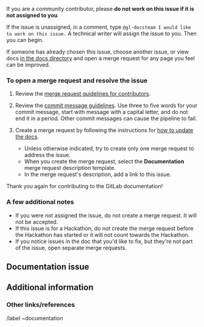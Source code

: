 <!--
* Use this template for documentation issues identified
* by [Vale](https://docs.gitlab.com/ee/development/documentation/testing.html#vale)
* or [markdownlint](https://docs.gitlab.com/ee/development/documentation/testing.html#markdownlint).
* This template is meant to describe work for first-time contributors or
* for work during Hackathons.
*
* Feature development work should not use this template. Use the Feature Request template instead.
-->

If you are a community contributor, please **do not work on this issue if it is not assigned to you**.

If the issue is unassigned, in a comment, type `@gl-docsteam I would like to work on this issue.`
A technical writer will assign the issue to you. Then you can begin.
   
If someone has already chosen this issue, choose another issue, or view docs
[in the docs directory](https://gitlab.com/gitlab-org/gitlab/-/tree/master/doc)
and open a merge request for any page you feel can be improved.

### To open a merge request and resolve the issue

1. Review the [merge request guidelines for contributors](https://docs.gitlab.com/ee/development/contributing/merge_request_workflow.html#merge-request-guidelines-for-contributors).

1. Review the [commit message guidelines](https://docs.gitlab.com/ee/development/contributing/merge_request_workflow.html#commit-messages-guidelines).
   Use three to five words for your commit message, start with message with a capital letter, and do not end it in a period.
   Other commit messages can cause the pipeline to fail.

1. Create a merge request by following the instructions for [how to update the docs](https://docs.gitlab.com/ee/development/documentation/workflow.html#how-to-update-the-docs).

   - Unless otherwise indicated, try to create only one merge request to address the issue.
   - When you create the merge request, select the **Documentation** merge request description template.
   - In the merge request's description, add a link to this issue.

Thank you again for contributing to the GitLab documentation!

### A few additional notes

- If you were not assigned the issue, do not create a merge request. It will not be accepted.
- If this issue is for a Hackathon, do not create the merge request before the Hackathon has started
  or it will not count towards the Hackathon.
- If you notice issues in the doc that you'd like to fix, but they're not part of the issue, open separate merge requests.

## Documentation issue

<!--
* Describe the issue. If the item is from an automated test,
* include a copy/paste from the the test results.
* [This issue](https://gitlab.com/gitlab-org/gitlab/-/issues/339543) is an example of text to include with a Vale issue.
*
* Limit the work to a reasonable amount. For example, you might have
* several moderate changes on one page, a few intermediate changes across five pages, or several very small
* changes for up to 10 pages. Break larger items into smaller issues to better distribute
* the opportunities for contributors.
*
* If you expect the work to take more than one MR to resolve, explain approximately
* how many MRs you expect to receive for the issue.
-->

## Additional information

<!--
* Any concepts, procedures, reference info we can add to make it easier to successfully use GitLab.
* Include use cases, benefits, and/or goals for this work.
* If adding content: What audience is it intended for? (What roles and scenarios?)
  For ideas, see personas at https://about.gitlab.com/handbook/marketing/product-marketing/roles-personas/ or the persona labels at
  https://gitlab.com/groups/gitlab-org/-/labels?subscribed=&search=persona%3A
-->

### Other links/references

<!-- For example, related GitLab issues/MRs -->

/label ~documentation
